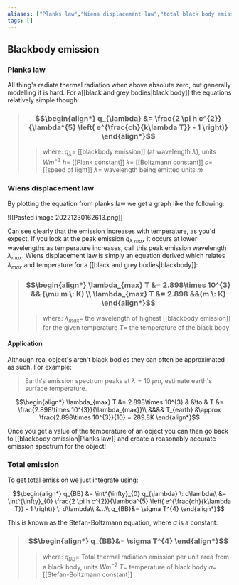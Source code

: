 ```yaml
---
aliases: ["Planks law","Wiens displacement law","total black body emission"]
tags: []
---
```


## Blackbody emission

### Planks law

All thing's radiate thermal radiation when above absolute zero, but generally modelling it is hard. For a[[black and grey bodies|black body]] the equations relatively simple though:

> ### $$\begin{align*} q_{\lambda}  &= \frac{2 \pi h c^{2}}{\lambda^{5} \left( e^{\frac{ch}{k\lambda T}} - 1 \right)}  \end{align*}$$
>> where:
>> $q_{\lambda}=$ [[blackbody emission]] (at wavelength $\lambda$), units $Wm^{-3}$
>> $h=$ [[Plank constant]]
>> $k=$ [[Boltzmann constant]]
>> $c=$ [[speed of light]]
>> $\lambda=$ wavelength being emitted units $m$

### Wiens displacement law


By plotting the equation from planks law we get a graph like the following:

![[Pasted image 20221230162613.png]]

Can see clearly that the emission increases with temperature, as you'd expect. If you look at the peak emission $q_{\lambda\:max}$ it occurs at lower wavelengths as temperature increases, call this peak emission wavelength $\lambda_{max}$. Wiens displacement law is simply an equation derived which relates $\lambda_{max}$ and temperature for a [[black and grey bodies|blackbody]]:

> ### $$\begin{align*} \lambda_{max} T  &= 2.898\times 10^{3} && (\mu m \: K) \\ \lambda_{max} T  &= 2.898 &&(m \: K)  \end{align*}$$
>> where:
>> $\lambda_{max}=$ the wavelength of highest [[blackbody emission]] for the given temperature
>> $T=$ the temperature of the black body

#### Application

Although real object's aren't black bodies they can often be approximated as such. For example:

> Earth's emission spectrum peaks at $\lambda=10\:\mu m$, estimate earth's surface temperature.

$$\begin{align*}
\lambda_{max} T  &= 2.898\times 10^{3} & &\to & T  &= \frac{2.898\times 10^{3}}{\lambda_{max}}\\
&&&& T_{earth} &\approx \frac{2.898\times 10^{3}}{10} = 289.8K
\end{align*}$$

Once you get a value of the temperature of an object you can then go back to [[blackbody emission|Planks law]] and create a reasonably accurate emission spectrum for the object!

### Total emission

To get total emission we just integrate using:

$$\begin{align*}
q_{BB} &= \int^{\infty}_{0} q_{\lambda} \: d\lambda\\
&=  \int^{\infty}_{0} \frac{2 \pi h c^{2}}{\lambda^{5} \left( e^{\frac{ch}{k\lambda T}} - 1 \right)} \: d\lambda\\
&...\\
q_{BB}&= \sigma T^{4}
\end{align*}$$

This is known as the Stefan-Boltzmann equation, where $\sigma$ is a constant:

> ### $$\begin{align*}  q_{BB}&= \sigma T^{4}  \end{align*}$$
>> where:
>> $q_{BB}=$ Total thermal radiation emission per unit area from a black body, units $Wm^{-2}$
>> $T=$ temperature of black body
>> $\sigma=$ [[Stefan-Boltzmann constant]]

